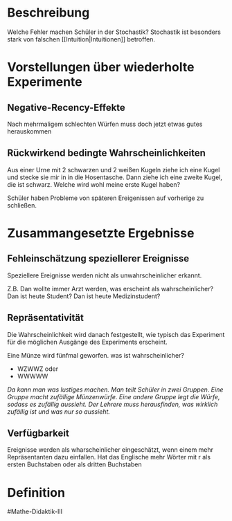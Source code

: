 # Beschreibung
Welche Fehler machen Schüler in der Stochastik?
Stochastik ist besonders stark von falschen [[Intuition|Intuitionen]] betroffen.

# Vorstellungen über wiederholte Experimente
## Negative-Recency-Effekte
Nach mehrmaligem schlechten Würfen muss doch jetzt etwas gutes herauskommen

## Rückwirkend bedingte Wahrscheinlichkeiten
Aus einer Urne mit 2 schwarzen und 2 weißen Kugeln ziehe ich eine Kugel und stecke sie mir in in die Hosentasche. Dann ziehe ich eine zweite Kugel, die ist schwarz. Welche wird wohl meine erste Kugel haben?

Schüler haben Probleme von späteren Ereigenissen auf vorherige zu schließen.

# Zusammangesetzte Ergebnisse
## Fehleinschätzung speziellerer Ereignisse
Speziellere Ereignisse werden nicht als unwahrscheinlicher erkannt.

Z.B. Dan wollte immer Arzt werden, was erscheint als wahrscheinlicher? Dan ist heute Student? Dan ist heute Medizinstudent?

## Repräsentativität
Die Wahrscheinlichkeit wird danach festgestellt, wie typisch das Experiment für die möglichen Ausgänge des Experiments erscheint.

Eine Münze wird fünfmal geworfen. was ist wahrscheinlicher?
- WZWWZ oder
- WWWWW

*Da kann man was lustiges machen. Man teilt Schüler in zwei Gruppen. Eine Gruppe macht zufällige Münzenwürfe. Eine andere Gruppe legt die Würfe, sodass es zufällig aussieht. Der Lehrere muss herausfinden, was wirklich zufällig ist und was nur so aussieht.*

## Verfügbarkeit
Ereignisse werden als wharscheinlicher eingeschätzt, wenn einem mehr Repräsentanten dazu einfallen.
Hat das Englische mehr Wörter mit r als ersten Buchstaben oder als dritten Buchstaben 


# Definition


#Mathe-Didaktik-III 


